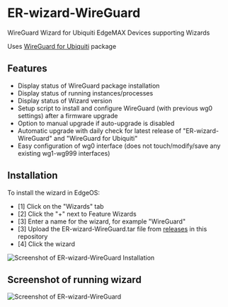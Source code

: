 # ER-wizard-WireGuard
WireGuard Wizard for Ubiquiti EdgeMAX Devices supporting Wizards

Uses [WireGuard for Ubiquiti](https://github.com/WireGuard/wireguard-vyatta-ubnt) package

## Features
- Display status of WireGuard package installation
- Display status of running instances/processes
- Display status of Wizard version
- Setup script to install and configure WireGuard (with previous wg0 settings) after a firmware upgrade
- Option to manual upgrade if auto-upgrade is disabled
- Automatic upgrade with daily check for latest release of "ER-wizard-WireGuard" and "WireGuard for Ubiquiti"
- Easy configuration of wg0 interface (does not touch/modify/save any existing wg1-wg999 interfaces)

## Installation
To install the wizard in EdgeOS:
- [1] Click on the "Wizards" tab
- [2] Click the "+" next to Feature Wizards
- [3] Enter a name for the wizard, for example "WireGuard"
- [3] Upload the ER-wizard-WireGuard.tar file from [releases](https://github.com/vchrizz/ER-wizard-WireGuard/releases) in this repository
- [4] Click the wizard

![Screenshot of ER-wizard-WireGuard Installation](https://github.com/vchrizz/ER-wizard-WireGuard/blob/main/ER-wizard-WireGuard-installation.png)

## Screenshot of running wizard
![Screenshot of ER-wizard-WireGuard](https://github.com/vchrizz/ER-wizard-WireGuard/blob/main/ER-wizard-WireGuard-screenshot.png)
